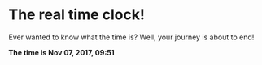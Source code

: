 # The real time clock!

Ever wanted to know what the time is? Well, your journey is about to end!

**The time is Nov 07, 2017, 09:51**